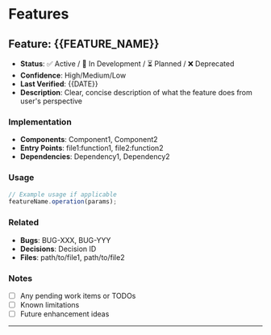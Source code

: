 # Features
<!-- Last Updated: {{DATE}} -->

## Feature: {{FEATURE_NAME}}
- **Status**: ✅ Active / 🚧 In Development / ⏳ Planned / ❌ Deprecated
- **Confidence**: High/Medium/Low
- **Last Verified**: {{DATE}}
- **Description**: 
  Clear, concise description of what the feature does from user's perspective

### Implementation
- **Components**: Component1, Component2
- **Entry Points**: file1:function1, file2:function2
- **Dependencies**: Dependency1, Dependency2

### Usage
```typescript
// Example usage if applicable
featureName.operation(params);
```

### Related
- **Bugs**: BUG-XXX, BUG-YYY
- **Decisions**: Decision ID
- **Files**: path/to/file1, path/to/file2

### Notes
- [ ] Any pending work items or TODOs
- [ ] Known limitations
- [ ] Future enhancement ideas

---
<!-- Additional features below -->
